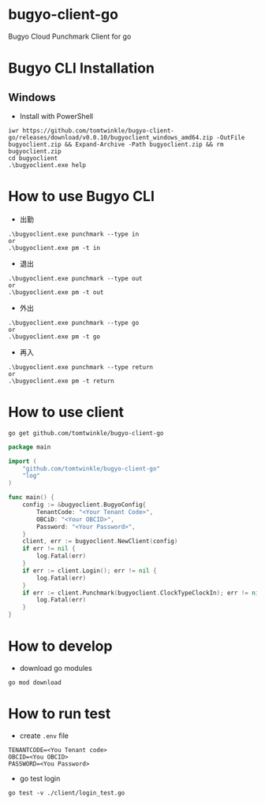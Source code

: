 # bugyo-client-go
Bugyo Cloud Punchmark Client for go

# Bugyo CLI Installation

## Windows
- Install with PowerShell

```poweshell
iwr https://github.com/tomtwinkle/bugyo-client-go/releases/download/v0.0.10/bugyoclient_windows_amd64.zip -OutFile bugyoclient.zip && Expand-Archive -Path bugyoclient.zip && rm bugyoclient.zip
cd bugyoclient
.\bugyoclient.exe help
```

# How to use Bugyo CLI

- 出勤

```shell
.\bugyoclient.exe punchmark --type in
or 
.\bugyoclient.exe pm -t in
```

- 退出

```shell
.\bugyoclient.exe punchmark --type out
or 
.\bugyoclient.exe pm -t out
```

- 外出

```shell
.\bugyoclient.exe punchmark --type go
or 
.\bugyoclient.exe pm -t go
```

- 再入

```shell
.\bugyoclient.exe punchmark --type return
or 
.\bugyoclient.exe pm -t return
```

# How to use client

```shell
go get github.com/tomtwinkle/bugyo-client-go
```

```go
package main

import (
	"github.com/tomtwinkle/bugyo-client-go"
	"log"
)

func main() {
	config := &bugyoclient.BugyoConfig{
		TenantCode: "<Your Tenant Code>",
		OBCiD: "<Your OBCID>",
		Password: "<Your Password>",
    }
	client, err := bugyoclient.NewClient(config)
	if err != nil {
		log.Fatal(err)
	}
	if err := client.Login(); err != nil {
		log.Fatal(err)
	}
	if err := client.Punchmark(bugyoclient.ClockTypeClockIn); err != nil {
		log.Fatal(err)
	}
}
```

# How to develop

- download go modules

```shell
go mod download
```

# How to run test

- create `.env` file
```config:.env
TENANTCODE=<You Tenant code>
OBCID=<You OBCID>
PASSWORD=<You Password>
```

- go test login

```shell
go test -v ./client/login_test.go
```
